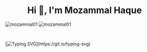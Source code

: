 <h1 align="center">Hi 👋, I'm Mozammal Haque</h1>

<p align="left">
<img src="https://komarev.com/ghpvc/?username=mozammal01&label=Profile%20views&color=0e75b6&style=flat" alt="mozammal01" /> 
<img src="https://img.shields.io/github/followers/mozammal01" alt="mozammal01" /> 
</p><br>

[![Typing SVG](https://readme-typing-svg.herokuapp.com?font=Roboto&size=40&vCenter=true&height=60&lines=A+Full+Stack+Developer;A+MERN+Stack+Developer;A+React+JS+Developer;)](https://git.io/typing-svg)

<!--
**mozammal01/mozammal01** is a ✨ _special_ ✨ repository because its `README.md` (this file) appears on your GitHub profile.

Here are some ideas to get you started:

- 🔭 I’m currently working on ...
- 🌱 I’m currently learning ...
- 👯 I’m looking to collaborate on ...
- 🤔 I’m looking for help with ...
- 💬 Ask me about ...
- 📫 How to reach me: ...
- 😄 Pronouns: ...
- ⚡ Fun fact: ...
-->

